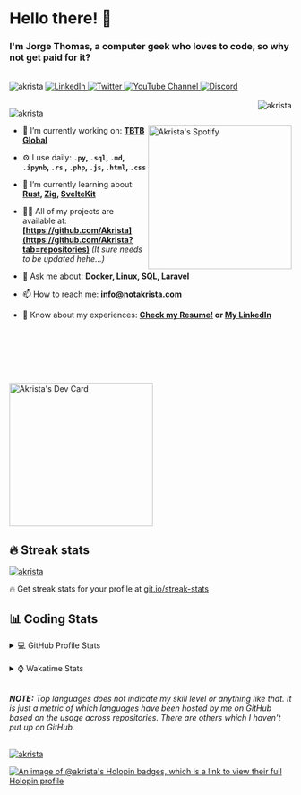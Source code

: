# Hello there! 👋

### I'm Jorge Thomas, a computer geek who loves to code, so why not get paid for it?

</br>

<div align="left">
<img src="https://komarev.com/ghpvc/?username=akrista&label=Profile%20views&color=0e75b6&style=flat" alt="akrista" />
  <a href="https://www.linkedin.com/in/akrista/">
    <img
      src="https://img.shields.io/static/v1?logo=linkedin&style=flat&color=0072b1&label=LinkedIn&message=%E2%9B%B3"
      alt="LinkedIn"
    />
  </a>
  <a href="https://twitter.com/akristax">
    <img
      src="https://img.shields.io/badge/follow-%40akristax-1DA1F2?logo=twitter&style=flat&label=Twitter&color=0072b1&logoColor=ffffff"
      alt="Twitter"
    />
  </a>
    <a href="https://www.youtube.com/channel/UCXJa_ZGSEtalwFNbsupmjtg">
<img alt="YouTube Channel" src="https://img.shields.io/youtube/channel/subscribers/UCXJa_ZGSEtalwFNbsupmjtg?style=flat&color=0072b1&logoColor=ffffff&logo=youtube&label=Youtube">
  </a>
      <a href="https://discordapp.com/users/Akrista#1410">
<img alt="Discord" src="https://img.shields.io/discord/354241190947717120?style=flat&color=0072b1&logoColor=ffffff&logo=discord&label=Discord">
  </a>
<!--   <a href="https://www.threads.net/@notakrista"> -->
<!--     <img src="https://thread-count.vercel.app/thread-count/notakrista" alt="Akrista's Threads Account"> -->
<!-- </a> -->
  </br>
  </br>
  <a href="https://discordapp.com/users/Akrista#1410">
  <img align="right" src="https://lanyard.cnrad.dev/api/130525871277735937" alt="akrista" />
  </a>

  <p align="left">
  <a href="https://github.com/ryo-ma/github-profile-trophy">
  <img src="https://github-profile-trophy.vercel.app/?username=akrista&theme=gruvbox&no-bg=true&row=2&column=3&no-frame=true" alt="akrista" />
  </a>
  </p>

  <a href="https://github.com/kittinan/spotify-github-profile" target="_blank">
<img
      width="256"
      align="right"
      src="https://spotify-github-profile.vercel.app/api/view?uid=21ca7hmfvx4lpeb37y7fs2vpq&cover_image=true&theme=default&show_offline=false&background_color=121212&interchange=false"
      alt="Akrista's Spotify"
    />
</a>

- 🔭 I’m currently working on: **[TBTB Global](https://tbtb.global/)**

- ⚙️ I use daily: **`.py`, `.sql`, `.md`, `.ipynb`, `.rs` , `.php`, `.js`, `.html`, `.css`**

- 🌱 I’m currently learning about: **[Rust](https://github.com/rust-lang/rust), [Zig](https://github.com/ziglang/zig), [SvelteKit](https://kit.svelte.dev/)**

- 👨‍💻 All of my projects are available at: **[https://github.com/Akrista](https://github.com/Akrista?tab=repositories)** _(It sure needs to be updated hehe...)_

- 💬 Ask me about: **Docker, Linux, SQL, Laravel**

- 📫 How to reach me: **info@notakrista.com**

- 📄 Know about my experiences: **[Check my Resume!](https://drive.google.com/file/d/1bDduXngJVVVsnUU1-Z36JSxIotYRIbOf/view?usp=drive_link) or [My LinkedIn](https://linkedin.com/in/akrista/)**

</br>
</br>
</br>
</br>
</br>

  <a href="https://app.daily.dev/akrista"><img src="https://api.daily.dev/devcards/v2/nQnOqdJn5BJngPoIsO4MP.png?type=default&r=hj6" width="256" alt="Akrista's Dev Card"/></a>

## 🔥 Streak stats

<a href="https://github.com/DenverCoder1/github-readme-streak-stats">
<img src="https://github-readme-streak-stats.herokuapp.com/?user=akrista&theme=gruvbox" alt="akrista" />
</a>

<p>🔥 Get streak stats for your profile at <a href="https://git.io/streak-stats">git.io/streak-stats</a></p>

## 📊 Coding Stats

<details>
<summary>💻 GitHub Profile Stats</summary>

</br>

<a href="https://github.com/anuraghazra/github-readme-stats">
<img src="https://github-readme-stats.vercel.app/api?username=akrista&show_icons=true&locale=en&theme=gruvbox" alt="Akrista's Github Stats" />
</a>

<a href="https://github.com/anuraghazra/github-readme-stats">
<img src="https://github-readme-stats.vercel.app/api/top-langs/?username=akrista&show_icons=true&locale=en&theme=gruvbox&layout=compact" alt="Most Used Languages" />
</a>

</details>

</br>

<details>
<summary>⌚ Wakatime Stats</summary>

</br>

<a href="https://github.com/anuraghazra/github-readme-stats">
<img src="https://github-readme-stats.vercel.app/api/wakatime?username=akrista&show_icons=true&locale=en&layout=compact&theme=gruvbox" alt="akrista" />
</a>

</br>

<!--START_SECTION:waka-->
![Code Time](http://img.shields.io/badge/Code%20Time-5%2C230%20hrs%2053%20mins-blue)

![Lines of code](https://img.shields.io/badge/From%20Hello%20World%20I%27ve%20Written-22.9%20million%20lines%20of%20code-blue)

**🐱 My GitHub Data** 

> 📦 363.3 kB Used in GitHub's Storage 
 > 
> 🏆 135 Contributions in the Year 2024
 > 
> 💼 Opted to Hire
 > 
> 📜 92 Public Repositories 
 > 
> 🔑 31 Private Repositories 
 > 
**I'm an Early 🐤** 

```text
🌞 Morning                712 commits         ██████░░░░░░░░░░░░░░░░░░░   24.64 % 
🌆 Daytime                938 commits         ████████░░░░░░░░░░░░░░░░░   32.46 % 
🌃 Evening                1182 commits        ██████████░░░░░░░░░░░░░░░   40.90 % 
🌙 Night                  58 commits          █░░░░░░░░░░░░░░░░░░░░░░░░   02.01 % 
```
📅 **I'm Most Productive on Monday** 

```text
Monday                   797 commits         ███████░░░░░░░░░░░░░░░░░░   27.58 % 
Tuesday                  419 commits         ████░░░░░░░░░░░░░░░░░░░░░   14.50 % 
Wednesday                340 commits         ███░░░░░░░░░░░░░░░░░░░░░░   11.76 % 
Thursday                 310 commits         ███░░░░░░░░░░░░░░░░░░░░░░   10.73 % 
Friday                   228 commits         ██░░░░░░░░░░░░░░░░░░░░░░░   07.89 % 
Saturday                 334 commits         ███░░░░░░░░░░░░░░░░░░░░░░   11.56 % 
Sunday                   462 commits         ████░░░░░░░░░░░░░░░░░░░░░   15.99 % 
```


📊 **This Week I Spent My Time On** 

```text
🕑︎ Time Zone: America/Caracas

💬 Programming Languages: 
SQL                      16 hrs 55 mins      █████████░░░░░░░░░░░░░░░░   37.22 % 
Other                    6 hrs 1 min         ███░░░░░░░░░░░░░░░░░░░░░░   13.25 % 
Lua                      5 hrs 34 mins       ███░░░░░░░░░░░░░░░░░░░░░░   12.25 % 
Bash                     4 hrs 28 mins       ██░░░░░░░░░░░░░░░░░░░░░░░   09.84 % 
Python                   4 hrs 13 mins       ██░░░░░░░░░░░░░░░░░░░░░░░   09.27 % 

🔥 Editors: 
Neovim                   19 hrs 47 mins      ███████████░░░░░░░░░░░░░░   43.52 % 
VS Code                  14 hrs 12 mins      ████████░░░░░░░░░░░░░░░░░   31.24 % 
Visual Studio            5 hrs 55 mins       ███░░░░░░░░░░░░░░░░░░░░░░   13.02 % 
Ssms                     5 hrs 27 mins       ███░░░░░░░░░░░░░░░░░░░░░░   12.00 % 
Unknown Editor           5 mins              ░░░░░░░░░░░░░░░░░░░░░░░░░   00.22 % 

💻 Operating System: 
Linux                    25 hrs 41 mins      ██████████████░░░░░░░░░░░   56.49 % 
Windows                  19 hrs 47 mins      ███████████░░░░░░░░░░░░░░   43.51 % 
```

**I Mostly Code in JavaScript** 

```text
PHP                      6 repos             ██░░░░░░░░░░░░░░░░░░░░░░░   09.68 % 
HTML                     5 repos             ██░░░░░░░░░░░░░░░░░░░░░░░   08.06 % 
Shell                    3 repos             █░░░░░░░░░░░░░░░░░░░░░░░░   04.84 % 
C#                       1 repo              ░░░░░░░░░░░░░░░░░░░░░░░░░   01.61 % 
EJS                      1 repo              ░░░░░░░░░░░░░░░░░░░░░░░░░   01.61 % 
```




 Last Updated on 29/05/2024 00:24:48 UTC
<!--END_SECTION:waka-->

**These Readme stats are generated using github action [awesome-readme-stats](https://github.com/anmol098/waka-readme-stats)**

</details>

</br>

_**NOTE:** Top languages does not indicate my skill level or anything like that. It is just a metric of which languages have been hosted by me on GitHub based on the usage across repositories. There are others which I haven't put up on GitHub._

</br>

<a href="https://github.com/ashutosh00710/github-readme-activity-graph">
<img src="https://github-readme-activity-graph.vercel.app/graph?username=Akrista&theme=gruvbox" alt="akrista" />
</a>

</br>

[![An image of @akrista's Holopin badges, which is a link to view their full Holopin profile](https://holopin.me/akrista)](https://holopin.io/@akrista)

